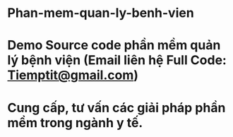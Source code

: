 # Phan-mem-quan-ly-benh-vien
# Demo Source code phần mềm quản lý bệnh viện (Email liên hệ Full Code: Tiemptit@gmail.com)
# Cung cấp, tư vấn các giải pháp phần mềm trong ngành y tế.
